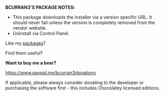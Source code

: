 **BCURRAN3'S PACKAGE NOTES:**

* This package downloads the installer via a version specific URL. It should never fail unless the version is completely removed from the vendor website.
* Uninstall via Control Panel.

Like my [packages](https://chocolatey.org/profiles/bcurran3)? 

Find them useful?

**Want to buy me a beer?**

https://www.paypal.me/bcurran3donations

If applicable, please always consider donating to the developer or purchasing the software first - this includes Chocolatey licensed editions.
